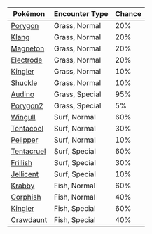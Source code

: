 | Pokémon | Encounter Type | Chance |
| --- | --- | --- |
| [Porygon](../pokemon/porygon.md/) | Grass, Normal | 20% |
| [Klang](../pokemon/klang.md/) | Grass, Normal | 20% |
| [Magneton](../pokemon/magneton.md/) | Grass, Normal | 20% |
| [Electrode](../pokemon/electrode.md/) | Grass, Normal | 20% |
| [Kingler](../pokemon/kingler.md/) | Grass, Normal | 10% |
| [Shuckle](../pokemon/shuckle.md/) | Grass, Normal | 10% |
| [Audino](../pokemon/audino.md/) | Grass, Special | 95% |
| [Porygon2](../pokemon/porygon2.md/) | Grass, Special | 5% |
| [Wingull](../pokemon/wingull.md/) | Surf, Normal | 60% |
| [Tentacool](../pokemon/tentacool.md/) | Surf, Normal | 30% |
| [Pelipper](../pokemon/pelipper.md/) | Surf, Normal | 10% |
| [Tentacruel](../pokemon/tentacruel.md/) | Surf, Special | 60% |
| [Frillish](../pokemon/frillish.md/) | Surf, Special | 30% |
| [Jellicent](../pokemon/jellicent.md/) | Surf, Special | 10% |
| [Krabby](../pokemon/krabby.md/) | Fish, Normal | 60% |
| [Corphish](../pokemon/corphish.md/) | Fish, Normal | 40% |
| [Kingler](../pokemon/kingler.md/) | Fish, Special | 60% |
| [Crawdaunt](../pokemon/crawdaunt.md/) | Fish, Special | 40% |
